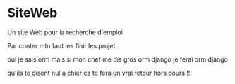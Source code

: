 # SiteWeb

Un site Web pour la recherche d'emploi


Par conter mtn faut les finir les projet

oui je sais orm mais si mon chef me dis gros orm django je ferai orm django

qu'ils te disent nul a chier ca te fera un vrai retour hors cours !!!
